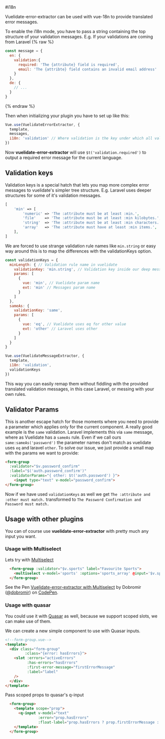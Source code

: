 #i18n

Vuelidate-error-extractor can be used with vue-18n to provide translated error messages.

To enable the i18n mode, you have to pass a string containing the top structure of your validation messages. 
E.g.
If your validations are coming from Laravel
{% raw %}
```js
const message = {
  en: {
    validation:{
      required: 'The {attribute} field is required',
      email: 'The {attribte} field contains an invalid email address'
    }
  },
  de: {
    // ...
  }
}
```
{% endraw %}

Then when initializing your plugin you have to set up like this:
```js
Vue.use(VuelidateErrorExtractor, {
  template,
  messages,
  i18n: 'validation' // Where validation is the key under which all validation messages are contained. Can be deeper nested if needed.
})
```
Now **vuelidate-error-extractor** will use `$t('validation.required')` to output a required error message for the current language.

## Validation keys
Validation keys is a special hatch that lets you map more complex error messages to vuelidate's simpler tree structure.
E.g.
Laravel uses deeper  structures for some of it's validation messages. 
```php
[
    'min' => [
        'numeric' => 'The :attribute must be at least :min.',
        'file'    => 'The :attribute must be at least :min kilobytes.',
        'string'  => 'The :attribute must be at least :min characters.',
        'array'   => 'The :attribute must have at least :min items.',
    ],
]
```
We are forced to use strange validation rule names like `min.string` or easy way around this is to map the differences with the validationKeys option.
```js
const validationKeys = {
  minLength: { // Validation rule name in vuelidate
    validationKey: 'min.string', // Validation key inside our deep messages object, Laravel shown here.
    params: [
      {
        vue: 'min', // Vuelidate param name
        ext: 'min' // Messages param name
      }
    ]
  },
  sameAs: {
    validationKey: 'same',
    params: [
      {
        vue: 'eq', // Vuelidate uses eq for other value 
        ext: 'other' // Laravel uses other
      }
    ]
  }
}

Vue.use(VuelidateMessageExtractor, {
  template,
  i18n: 'validation',
  validationKeys
})

```
This way you can easily remap them without fiddling with the provided translated validation messages, in this case Laravel, or messing with your own rules.

## Validator Params

This is another escape hatch for those moments where you need to provide a parameter which applies only for the current component.
A really good example is the `same` validation. Laravel implements this via `same` message, where as Vuelidate has a `sameAs` rule. Even if we call ours `same:sameAs('password')` the parameter names don't match as vuelidate uses `eq` and laravel `other`.
To solve our issue, we just provide a small map with the params we want to provide:
```html
<form-group 
  :validator="$v.password_confirm" 
  :label="$('auth.password_confirm')" 
  :validatorParams="{ other: $t('auth.password') }">
    <input type="text" v-model="password_confirm">
</form-group>
```
Now if we have used `validationKeys` as well we get `The :attribute and :other must match.`  transformed to `The Password Confirmation and Password must match.`

## Usage with other plugins

You can of course use **vuelidate-error-extractor** with pretty much any input you want.

### Usage with Multiselect
Lets try with [Multiselect](http://monterail.github.io/vue-multiselect/)

```html
  <form-group :validator="$v.sports" label="Favourite Sports">
    <multiselect v-model='sports' :options='sports_array' @input='$v.sports.$touch()'></multiselect>
  </form-group> 
```

<p data-height="400" data-theme-id="0" data-slug-hash="PKjxvr" data-default-tab="result" data-user="dobromir" data-embed-version="2" data-pen-title="Vuelidate-error-extractor with Multiselect" class="codepen">See the Pen <a href="https://codepen.io/dobromir/pen/PKjxvr/">Vuelidate-error-extractor with Multiselect</a> by Dobromir (<a href="https://codepen.io/dobromir">@dobromir</a>) on <a href="https://codepen.io">CodePen</a>.</p>
<script async src="https://production-assets.codepen.io/assets/embed/ei.js"></script>

### Usage with quasar

You could use it with [Quasar](http://quasar-framework.org/components/input.html) as well, because we support scoped slots, we can make use of them.

We can create a new simple component to use with Quasar inputs.

```html
<!--form-group.vue-->
<template>
  <div class="form-group"
         :class="{error: hasErrors}">
    <slot :errors="activeErrors"
          :has-errors="hasErrors"
          :first-error-message="firstErrorMessage"
          :label="label"
    />
  </div>
</template>
```

Pass scoped props to quasar's q-input
```html
  <form-group>
    <template scope="prop">
      <q-input v-model="text" 
               :error="prop.hasErrors" 
               :float-label="prop.hasErrors ? prop.firstErrorMessage : 'Everything fine now'" />
    </template>
  </form-group>
```
